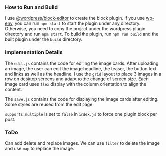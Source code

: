 ### How to Run and Build

I use [@wordpress/block-editor](https://www.npmjs.com/package/@wordpress/block-editor) to create the block plugin.
If you use [wp-env](https://www.npmjs.com/package/@wordpress/env), you can run `npm start` to start the plugin under any directory.
Otherwise, you need to copy the project under the wordpress plugin directory and run `npm start`.
To build the plugin, run `npm run build` and the built plugin under the `build` directory.

### Implementation Details

The `edit.js` contains the code for editing the image cards. After uploading an image, the user can edit the image headline, the teaser, the button text and links as well as the headline.
I use the `grid` layout to place 3 images in a row on desktop screens and adapt to the change of screen size. Each image card uses `flex` display with the column orientation to align the content.

The `save.js` contains the code for displaying the image cards after editing. Some styles are reused from the edit page.

`supports.multiple` is set to `false` in `index.js` to force one plugin block per post.

### ToDo

Can add delete and replace images. We can use `filter` to delete the image and use `map` to replace the image.

